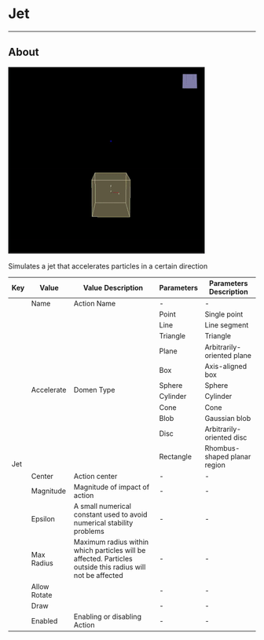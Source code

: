 # Jet

___

## About

![alt text](media/jet.gif)

Simulates a jet that accelerates particles in a certain direction

<table><thead>
  <tr>
    <th>Key</th>
    <th>Value</th>
    <th>Value Description</th>
    <th>Parameters</th>
    <th>Parameters Description</th>
  </tr></thead>
<tbody>
  <tr>
    <td rowspan="19">Jet</td>
    <td>Name</td>
    <td>Action Name</td>
    <td>-</td>
    <td>-</td>
  </tr>
  <tr>
    <td rowspan="11">Accelerate</td>
    <td rowspan="11">Domen Type</td>
    <td>Point</td>
    <td>Single point</td>
  </tr>
  <tr>
    <td>Line</td>
    <td>Line segment</td>
  </tr>
  <tr>
    <td>Triangle</td>
    <td>Triangle</td>
  </tr>
  <tr>
    <td>Plane</td>
    <td>Arbitrarily-oriented plane</td>
  </tr>
  <tr>
    <td>Box</td>
    <td>Axis-aligned box</td>
  </tr>
  <tr>
    <td>Sphere</td>
    <td>Sphere</td>
  </tr>
  <tr>
    <td>Cylinder</td>
    <td>Cylinder</td>
  </tr>
  <tr>
    <td>Cone</td>
    <td>Cone</td>
  </tr>
  <tr>
    <td>Blob</td>
    <td>Gaussian blob</td>
  </tr>
  <tr>
    <td>Disc</td>
    <td>Arbitrarily-oriented disc</td>
  </tr>
  <tr>
    <td>Rectangle</td>
    <td>Rhombus-shaped planar region</td>
  </tr>
  <tr>
    <td>Center</td>
    <td>Action center</td>
    <td>-</td>
    <td>-</td>
  </tr>
  <tr>
    <td>Magnitude</td>
    <td>Magnitude of impact of action</td>
    <td>-</td>
    <td>-</td>
  </tr>
  <tr>
    <td>Epsilon</td>
    <td>A small numerical constant used to avoid numerical stability problems</td>
    <td>-</td>
    <td>-</td>
  </tr>
  <tr>
    <td>Max Radius</td>
    <td>Maximum radius within which particles will be affected. Particles outside this radius will not be affected</td>
    <td>-</td>
    <td>-</td>
  </tr>
  <tr>
    <td>Allow Rotate</td>
    <td></td>
    <td>-</td>
    <td>-</td>
  </tr>
  <tr>
    <td>Draw</td>
    <td></td>
    <td>-</td>
    <td>-</td>
  </tr>
  <tr>
    <td>Enabled</td>
    <td>Enabling or disabling Action</td>
    <td>-</td>
    <td>-</td>
  </tr>
</tbody></table>

